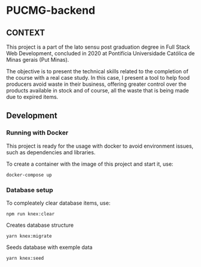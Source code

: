 # PUCMG-backend
## CONTEXT

This project is a part of the lato sensu post graduation degree in Full Stack Web Development, concluded in 2020 at Pontifícia Universidade Católica de Minas gerais (Put Minas).

The objective is to present the technical skills related to the completion of the course with a real case study. In this case, I present a tool to help food producers avoid waste in their business, offering greater control over the products available in stock and of course, all the waste that is being made due to expired items.

## Development

### Running with Docker

This project is ready for the usage with docker to avoid environment issues, such as dependencies and libraries.

To create a container with the image of this project and start it, use:

```docker-compose up```

### Database setup

To compleately clear database items, use: 

```npm run knex:clear```

Creates database structure

```yarn knex:migrate```

Seeds database with exemple data

```yarn knex:seed```